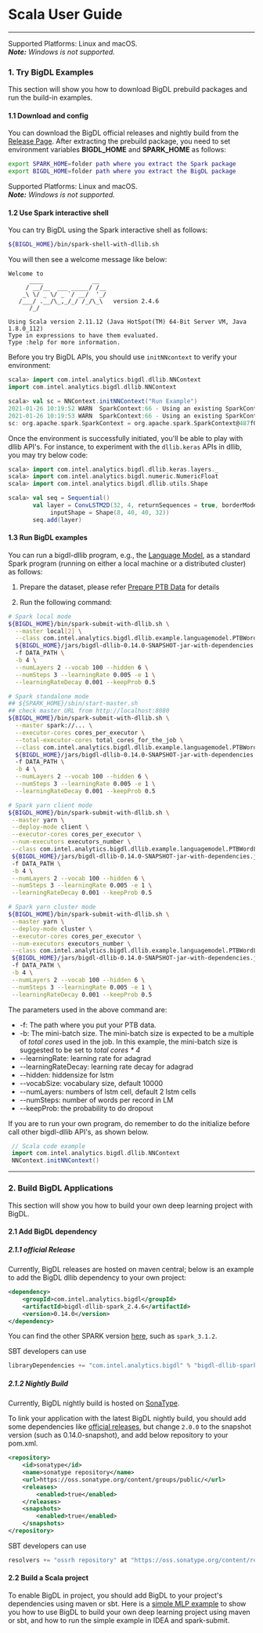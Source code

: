 # Scala User Guide

---
Supported Platforms: Linux and macOS.<br>
 _**Note:** Windows is not supported._
 
### **1. Try BigDL Examples**
This section will show you how to download BigDL prebuild packages and run the build-in examples.

#### **1.1 Download and config** 
You can download the BigDL official releases and nightly build from the [Release Page](../release.md). After extracting the prebuild package, you need to set environment variables **BIGDL_HOME** and **SPARK_HOME** as follows:

```bash
export SPARK_HOME=folder path where you extract the Spark package
export BIGDL_HOME=folder path where you extract the BigDL package
```
Supported Platforms: Linux and macOS.<br>
 _**Note:** Windows is not supported._

#### **1.2 Use Spark interactive shell**
You can  try BigDL using the Spark interactive shell as follows:

```bash
${BIGDL_HOME}/bin/spark-shell-with-dllib.sh
```

You will then see a welcome message like below:

```
Welcome to
      ____              __
     / __/__  ___ _____/ /__
    _\ \/ _ \/ _ `/ __/  '_/
   /___/ .__/\_,_/_/ /_/\_\   version 2.4.6
      /_/
         
Using Scala version 2.11.12 (Java HotSpot(TM) 64-Bit Server VM, Java 1.8.0_112)
Type in expressions to have them evaluated.
Type :help for more information.
```

Before you try BigDL APIs, you should use `initNNcontext` to verify your environment:

```scala
scala> import com.intel.analytics.bigdl.dllib.NNContext
import com.intel.analytics.bigdl.dllib.NNContext

scala> val sc = NNContext.initNNContext("Run Example")
2021-01-26 10:19:52 WARN  SparkContext:66 - Using an existing SparkContext; some configuration may not take effect.
2021-01-26 10:19:53 WARN  SparkContext:66 - Using an existing SparkContext; some configuration may not take effect.
sc: org.apache.spark.SparkContext = org.apache.spark.SparkContext@487f025
```
Once the environment is successfully initiated, you'll be able to play with dllib API's.
For instance, to experiment with the ````dllib.keras```` APIs in dllib, you may try below code:
```scala
scala> import com.intel.analytics.bigdl.dllib.keras.layers._
scala> import com.intel.analytics.bigdl.numeric.NumericFloat
scala> import com.intel.analytics.bigdl.dllib.utils.Shape

scala> val seq = Sequential()
       val layer = ConvLSTM2D(32, 4, returnSequences = true, borderMode = "same",
            inputShape = Shape(8, 40, 40, 32))
       seq.add(layer)
```

#### **1.3 Run BigDL examples**

You can run a bigdl-dllib program, e.g., the [Language Model](https://github.com/intel-analytics/BigDL/tree/branch-2.0/scala/dllib/src/main/scala/com/intel/analytics/bigdl/dllib/example/languagemodel), as a standard Spark program (running on either a local machine or a distributed cluster) as follows:

1. Prepare the dataset, please refer [Prepare PTB Data](https://github.com/intel-analytics/BigDL/tree/branch-2.0/scala/dllib/src/main/scala/com/intel/analytics/bigdl/dllib/example/languagemodel) for details

2. Run the following command:
```bash
# Spark local mode
${BIGDL_HOME}/bin/spark-submit-with-dllib.sh \
  --master local[2] \
  --class com.intel.analytics.bigdl.dllib.example.languagemodel.PTBWordLM \
  ${BIGDL_HOME}/jars/bigdl-dllib-0.14.0-SNAPSHOT-jar-with-dependencies.jar \   #change to your jar file if your download is not spark_2.4.3-0.14.0
  -f DATA_PATH \
  -b 4 \
  --numLayers 2 --vocab 100 --hidden 6 \
  --numSteps 3 --learningRate 0.005 -e 1 \
  --learningRateDecay 0.001 --keepProb 0.5

# Spark standalone mode
## ${SPARK_HOME}/sbin/start-master.sh
## check master URL from http://localhost:8080
${BIGDL_HOME}/bin/spark-submit-with-dllib.sh \
  --master spark://... \
  --executor-cores cores_per_executor \
  --total-executor-cores total_cores_for_the_job \
  --class com.intel.analytics.bigdl.dllib.example.languagemodel.PTBWordLM \
  ${BIGDL_HOME}/jars/bigdl-dllib-0.14.0-SNAPSHOT-jar-with-dependencies.jar \   #change to your jar file if your download is not spark_2.4.3-0.14.0
  -f DATA_PATH \
  -b 4 \
  --numLayers 2 --vocab 100 --hidden 6 \
  --numSteps 3 --learningRate 0.005 -e 1 \
  --learningRateDecay 0.001 --keepProb 0.5

# Spark yarn client mode
${BIGDL_HOME}/bin/spark-submit-with-dllib.sh \
 --master yarn \
 --deploy-mode client \
 --executor-cores cores_per_executor \
 --num-executors executors_number \
 --class com.intel.analytics.bigdl.dllib.example.languagemodel.PTBWordLM \
 ${BIGDL_HOME}/jars/bigdl-dllib-0.14.0-SNAPSHOT-jar-with-dependencies.jar \   #change to your jar file if your download is not spark_2.4.3-0.14.0
 -f DATA_PATH \
 -b 4 \
 --numLayers 2 --vocab 100 --hidden 6 \
 --numSteps 3 --learningRate 0.005 -e 1 \
 --learningRateDecay 0.001 --keepProb 0.5

# Spark yarn cluster mode
${BIGDL_HOME}/bin/spark-submit-with-dllib.sh \
 --master yarn \
 --deploy-mode cluster \
 --executor-cores cores_per_executor \
 --num-executors executors_number \
 --class com.intel.analytics.bigdl.dllib.example.languagemodel.PTBWordLM \
 ${BIGDL_HOME}/jars/bigdl-dllib-0.14.0-SNAPSHOT-jar-with-dependencies.jar \   #change to your jar file if your download is not spark_2.4.3-0.14.0
 -f DATA_PATH \
 -b 4 \
 --numLayers 2 --vocab 100 --hidden 6 \
 --numSteps 3 --learningRate 0.005 -e 1 \
 --learningRateDecay 0.001 --keepProb 0.5
```

  The parameters used in the above command are:

  * -f: The path where you put your PTB data.
  * -b: The mini-batch size. The mini-batch size is expected to be a multiple of *total cores* used in the job. In this example, the mini-batch size is suggested to be set to *total cores * 4*
  * --learningRate: learning rate for adagrad
  * --learningRateDecay: learning rate decay for adagrad
  * --hidden: hiddensize for lstm
  * --vocabSize: vocabulary size, default 10000
  * --numLayers: numbers of lstm cell, default 2 lstm cells
  * --numSteps: number of words per record in LM
  * --keepProb: the probability to do dropout

If you are to run your own program, do remember to do the initialize before call other bigdl-dllib API's, as shown below.
```scala
 // Scala code example
 import com.intel.analytics.bigdl.dllib.NNContext
 NNContext.initNNContext()
```
--- 

### **2. Build BigDL Applications**

This section will show you how to build your own deep learning project with BigDL. 

#### **2.1 Add BigDL dependency**
##### **2.1.1 official Release** 
Currently, BigDL releases are hosted on maven central; below is an example to add the BigDL dllib dependency to your own project:

```xml
<dependency>
    <groupId>com.intel.analytics.bigdl</groupId>
    <artifactId>bigdl-dllib-spark_2.4.6</artifactId>
    <version>0.14.0</version>
</dependency>
```

You can find the other SPARK version [here](https://search.maven.org/search?q=bigdl-dllib), such as `spark_3.1.2`.   


SBT developers can use
```sbt
libraryDependencies += "com.intel.analytics.bigdl" % "bigdl-dllib-spark_2.4.6" % "0.14.0"
```

##### **2.1.2 Nightly Build**

Currently, BigDL nightly build is hosted on [SonaType](https://oss.sonatype.org/content/groups/public/com/intel/analytics/bigdl/).

To link your application with the latest BigDL nightly build, you should add some dependencies like [official releases](#11-official-release), but change `2.0.0` to the snapshot version (such as 0.14.0-snapshot), and add below repository to your pom.xml.


```xml
<repository>
    <id>sonatype</id>
    <name>sonatype repository</name>
    <url>https://oss.sonatype.org/content/groups/public/</url>
    <releases>
        <enabled>true</enabled>
    </releases>
    <snapshots>
        <enabled>true</enabled>
    </snapshots>
</repository>
```

SBT developers can use
```sbt
resolvers += "ossrh repository" at "https://oss.sonatype.org/content/repositories/snapshots/"
```


#### **2.2 Build a Scala project**
To enable BigDL in project, you should add BigDL to your project's dependencies using maven or sbt. Here is a [simple MLP example](https://github.com/intel-analytics/BigDL/tree/branch-2.0/apps/SimpleMlp) to show you how to use BigDL to build your own deep learning project using maven or sbt, and how to run the simple example in IDEA and spark-submit.

